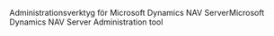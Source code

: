 <span data-ttu-id="2555d-101">Administrationsverktyg för Microsoft Dynamics NAV Server</span><span class="sxs-lookup"><span data-stu-id="2555d-101">Microsoft Dynamics NAV Server Administration tool</span></span>
